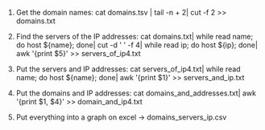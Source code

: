 1. Get the domain names:
    cat domains.tsv | tail -n + 2| cut -f 2 >> domains.txt

2. Find the servers of the IP addresses:
    cat domains.txt| while read name; do host ${name}; done| cut -d ' ' -f 4| while read ip; do host ${ip}; done| awk '{print $5}' >> servers_of_ip4.txt

3. Put the servers and IP addresses:
    cat servers_of_ip4.txt| while read name; do host ${name}; done| awk '{print $1}' >> servers_and_ip.txt

4. Put the domains and IP addresses:
    cat domains_and_addresses.txt| awk '{print $1, $4}' >> domain_and_ip4.txt

5. Put everything into a graph on excel -> domains_servers_ip.csv